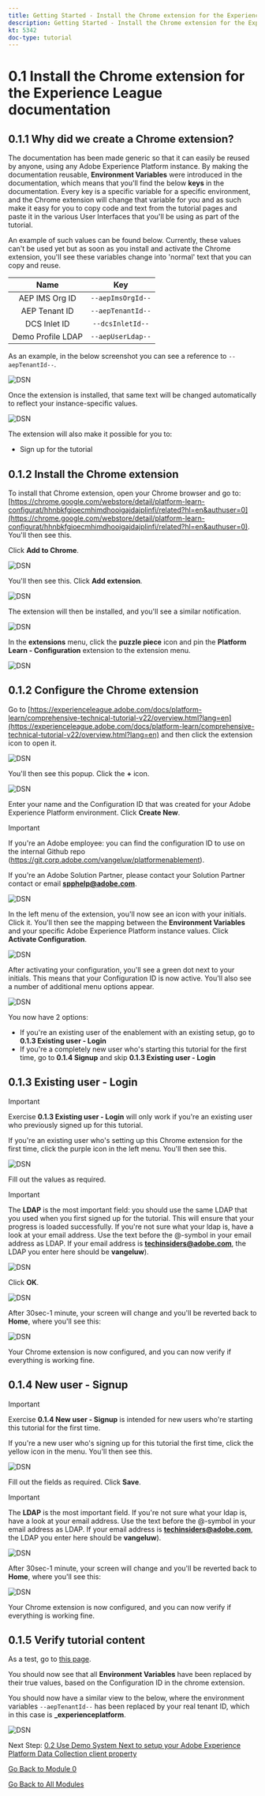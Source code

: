 ```yaml
---
title: Getting Started - Install the Chrome extension for the Experience League documentation
description: Getting Started - Install the Chrome extension for the Experience League documentation
kt: 5342
doc-type: tutorial
---
```

# 0.1 Install the Chrome extension for the Experience League documentation

## 0.1.1 Why did we create a Chrome extension?

The documentation has been made generic so that it can easily be reused by anyone, using any Adobe Experience Platform instance. 
By making the documentation reusable, **Environment Variables** were introduced in the documentation, which means that you'll find the below **keys** in the documentation. Every key is a specific variable for a specific environment, and the Chrome extension will change that variable for you and as such make it easy for you to copy code and text from the tutorial pages and paste it in the various User Interfaces that you'll be using as part of the tutorial.

An example of such values can be found below. Currently, these values can't be used yet but as soon as you install and activate the Chrome extension, you'll see these variables change into 'normal' text that you can copy and reuse.

| Name     | Key | 
|:-------------:| :---------------:|
| AEP IMS Org ID         | `--aepImsOrgId--` |
| AEP Tenant ID         | `--aepTenantId--` |
| DCS Inlet ID         | `--dcsInletId--` | 
| Demo Profile LDAP        | `--aepUserLdap--` | 

As an example, in the below screenshot you can see a reference to `--aepTenantId--`.

![DSN](./images/mod7before.png)

Once the extension is installed, that same text will be changed automatically to reflect your instance-specific values.

![DSN](./images/mod7.png)

The extension will also make it possible for you to:

- Sign up for the tutorial

## 0.1.2 Install the Chrome extension

To install that Chrome extension, open your Chrome browser and go to: [https://chrome.google.com/webstore/detail/platform-learn-configurat/hhnbkfgioecmhimdhooigajdajplinfi/related?hl=en&authuser=0](https://chrome.google.com/webstore/detail/platform-learn-configurat/hhnbkfgioecmhimdhooigajdajplinfi/related?hl=en&authuser=0). You'll then see this. 

Click **Add to Chrome**. 

![DSN](./images/c2.png)

You'll then see this. Click **Add extension**.

![DSN](./images/c3.png)

The extension will then be installed, and you'll see a similar notification.

![DSN](./images/c4.png)

In the **extensions** menu, click the **puzzle piece** icon and pin the **Platform Learn - Configuration** extension to the extension menu.

![DSN](./images/c6.png)

## 0.1.2 Configure the Chrome extension

Go to [https://experienceleague.adobe.com/docs/platform-learn/comprehensive-technical-tutorial-v22/overview.html?lang=en](https://experienceleague.adobe.com/docs/platform-learn/comprehensive-technical-tutorial-v22/overview.html?lang=en) and then click the extension icon to open it.

![DSN](./images/tuthome.png)

You'll then see this popup. Click the **+** icon.

![DSN](./images/c7.png)

Enter your name and the Configuration ID that was created for your Adobe Experience Platform environment. Click **Create New**.

>[!IMPORTANT]
>
>If you're an Adobe employee: you can find the configuration ID to use on the internal Github repo (https://git.corp.adobe.com/vangeluw/platformenablement).
>
>If you're an Adobe Solution Partner, please contact your Solution Partner contact or email **spphelp@adobe.com**.

![DSN](./images/c8.png)

In the left menu of the extension, you'll now see an icon with your initials. Click it. You'll then see the mapping between the **Environment Variables** and your specific Adobe Experience Platform instance values. Click **Activate Configuration**.

![DSN](./images/c9.png)

After activating your configuration, you'll see a green dot next to your initials. This means that your Configuration ID is now active. You'll also see a number of additional menu options appear.

![DSN](./images/c10.png)

You now have 2 options:

- If you're an existing user of the enablement with an existing setup, go to **0.1.3 Existing user - Login** 
- If you're a completely new user who's starting this tutorial for the first time, go to **0.1.4 Signup** and skip **0.1.3 Existing user - Login**

## 0.1.3 Existing user - Login

>[!IMPORTANT]
>
>Exercise **0.1.3 Existing user - Login** will only work if you're an existing user who previously signed up for this tutorial.

If you're an existing user who's setting up this Chrome extension for the first time, click the purple icon in the left menu. You'll then see this.

![DSN](./images/chromeret1.png)

Fill out the values as required. 

>[!IMPORTANT]
>
>The **LDAP** is the most important field: you should use the same LDAP that you used when you first signed up for the tutorial. This will ensure that your progress is loaded successfully. If you're not sure what your ldap is, have a look at your email address. Use the text before the @-symbol in your email address as LDAP. If your email address is **techinsiders@adobe.com**, the LDAP you enter here should be **vangeluw**).

![DSN](./images/chromeret2.png)

Click **OK**.

![DSN](./images/chromeret3.png)

After 30sec-1 minute, your screen will change and you'll be reverted back to **Home**, where you'll see this:

![DSN](./images/chromeret4.png)

Your Chrome extension is now configured, and you can now verify if everything is working fine.

## 0.1.4 New user - Signup

>[!IMPORTANT]
>
>Exercise **0.1.4 New user - Signup** is intended for new users who're starting this tutorial for the first time.

If you're a new user who's signing up for this tutorial the first time, click the yellow icon in the menu. You'll then see this.

![DSN](./images/c11.png)

Fill out the fields as required. Click **Save**.

>[!IMPORTANT]
>
>The **LDAP** is the most important field. If you're not sure what your ldap is, have a look at your email address. Use the text before the @-symbol in your email address as LDAP. If your email address is **techinsiders@adobe.com**, the LDAP you enter here should be **vangeluw**).

![DSN](./images/chrome1.png)

After 30sec-1 minute, your screen will change and you'll be reverted back to **Home**, where you'll see this:

![DSN](./images/chrome2.png)

Your Chrome extension is now configured, and you can now verify if everything is working fine.

## 0.1.5 Verify tutorial content

As a test, go to [this page](https://experienceleague.adobe.com/docs/platform-learn/comprehensive-technical-tutorial-v22/module4/ex3.html?lang=en).

You should now see that all **Environment Variables** have been replaced by their true values, based on the Configuration ID in the chrome extension.

You should now have a similar view to the below, where the environment variables `--aepTenantId--` has been replaced by your real tenant ID, which in this case is **_experienceplatform**. 

![DSN](./images/c12.png)

Next Step: [0.2 Use Demo System Next to setup your Adobe Experience Platform Data Collection client property](./ex2.md)

[Go Back to Module 0](./getting-started.md)

[Go Back to All Modules](./../../../overview.md)
